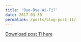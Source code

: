 ```yaml
---
title: 'Bye-Bye Wi-Fi?'
date: 2017-03-30
permalink: /posts/blog-post-11/
---
```


<a href = "http://chengguo2000.github.io/files/Blog-Posts/3_-_Bye-Bye_Wi-Fi.pdf">Download post 11 here</a>